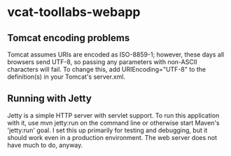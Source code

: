 vcat-toollabs-webapp
====================

Tomcat encoding problems
------------------------

Tomcat assumes URIs are encoded as ISO-8859-1; however, these days all
browsers send UTF-8, so passing any parameters with non-ASCII characters will
fail. To change this, add
	URIEncoding="UTF-8"
to the <Connector> definition(s) in your Tomcat's server.xml.

Running with Jetty
------------------

Jetty is a simple HTTP server with servlet support. To run this application
with it, use
	mvn jetty:run
on the command line or otherwise start Maven's 'jetty:run' goal. I set this up
primarily for testing and debugging, but it should work even in a production
environment. The web server does not have much to do, anyway.
